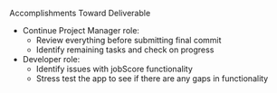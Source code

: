 Accomplishments Toward Deliverable

- Continue Project Manager role:
  - Review everything before submitting final commit 
  - Identify remaining tasks and check on progress 
- Developer role:
  - Identify issues with jobScore functionality 
  - Stress test the app to see if there are any gaps in functionality 
